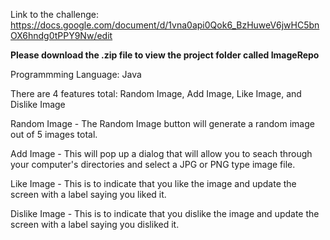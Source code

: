 Link to the challenge: https://docs.google.com/document/d/1vna0api0Qok6_BzHuweV6jwHC5bnOX6hndg0tPPY9Nw/edit

**Please download the .zip file to view the project folder called ImageRepo**

Programmming Language: Java


There are 4 features total: Random Image, Add Image, Like Image, and Dislike Image

Random Image - The Random Image button will generate a random image out of 5 images total.

Add Image - This will pop up a dialog that will allow you to seach through your computer's directories and select a JPG or PNG type image file.

Like Image - This is to indicate that you like the image and update the screen with a label saying you liked it.

Dislike Image - This is to indicate that you dislike the image and update the screen with a label saying you disliked it.


